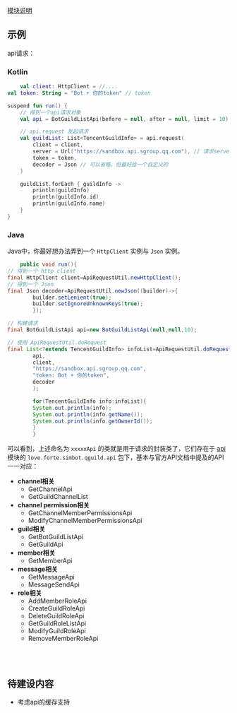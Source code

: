[模块说明](Module.md)

## 示例

api请求：

### Kotlin

```kotlin
    val client: HttpClient = //....
val token: String = "Bot + 你的token" // token    

suspend fun run() {
    // 得到一个api请求对象
    val api = BotGuildListApi(before = null, after = null, limit = 10)

    // api.request 发起请求
    val guildList: List<TencentGuildInfo> = api.request(
        client = client,
        server = Url("https://sandbox.api.sgroup.qq.com"), // 请求server地址. 你可以通过 TencentGuildApi.URL 得到一个官方地址的默认值。
        token = token,
        decoder = Json // 可以省略，但最好给一个自定义的
    )

    guildList.forEach { guildInfo ->
        println(guildInfo)
        println(guildInfo.id)
        println(guildInfo.name)
    }
}
```

### Java

Java中，你最好想办法弄到一个 `HttpClient` 实例与 `Json` 实例。

```java
    public void run(){
// 得到一个 http client
final HttpClient client=ApiRequestUtil.newHttpClient();
// 得到一个 Json
final Json decoder=ApiRequestUtil.newJson((builder)->{
        builder.setLenient(true);
        builder.setIgnoreUnknownKeys(true);
        });

// 构建请求
final BotGuildListApi api=new BotGuildListApi(null,null,10);

// 使用 ApiRequestUtil.doRequest
final List<?extends TencentGuildInfo> infoList=ApiRequestUtil.doRequest(
        api,
        client,
        "https://sandbox.api.sgroup.qq.com",
        "token: Bot + 你的token",
        decoder
        );

        for(TencentGuildInfo info:infoList){
        System.out.println(info);
        System.out.println(info.getName());
        System.out.println(info.getOwnerId());
        }
        }
```

可以看到，上述命名为 `xxxxxApi` 的类就是用于请求的封装类了，它们存在于 [api](.) 模块的 `love.forte.simbot.qguild.api` 包下，基本与官方API文档中提及的API一一对应：

- **channel相关**
    - GetChannelApi
    - GetGuildChannelList
- **channel permission相关**
    - GetChannelMemberPermissionsApi
    - ModifyChannelMemberPermissionsApi
- **guild相关**
    - GetBotGuildListApi
    - GetGuildApi
- **member相关**
    - GetMemberApi
- **message相关**
    - GetMessageApi
    - MessageSendApi
- **role相关**
    - AddMemberRoleApi
    - CreateGuildRoleApi
    - DeleteGuildRoleApi
    - GetGuildRoleListApi
    - ModifyGuildRoleApi
    - RemoveMemberRoleApi

<br>
<br>

## 待建设内容

- 考虑api的缓存支持
